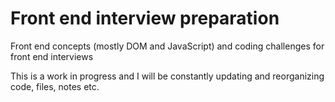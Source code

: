 # Front end interview preparation
Front end concepts (mostly DOM and JavaScript) and coding challenges for front end interviews

This is a work in progress and I will be constantly updating and reorganizing code, files, notes etc.
